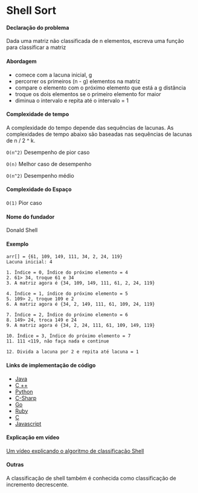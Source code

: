 # Shell Sort

#### Declaração do problema

Dada uma matriz não classificada de n elementos, escreva uma função para classificar a matriz

#### Abordagem

- comece com a lacuna inicial, g
- percorrer os primeiros (n - g) elementos na matriz
- compare o elemento com o próximo elemento que está a g distância
- troque os dois elementos se o primeiro elemento for maior
- diminua o intervalo e repita até o intervalo = 1

#### Complexidade de tempo
A complexidade do tempo depende das sequências de lacunas.
As complexidades de tempo abaixo são baseadas nas sequências de lacunas de n / 2 ^ k.

`O(n^2)` Desempenho de pior caso

`O(n)` Melhor caso de desempenho

`O(n^2)` Desempenho médio

#### Complexidade do Espaço

`O(1)` Pior caso

#### Nome do fundador

Donald Shell

#### Exemplo

```
arr[] = {61, 109, 149, 111, 34, 2, 24, 119}
Lacuna inicial: 4

1. Índice = 0, Índice do próximo elemento = 4
2. 61> 34, troque 61 e 34
3. A matriz agora é {34, 109, 149, 111, 61, 2, 24, 119}

4. Índice = 1, índice do próximo elemento = 5
5. 109> 2, troque 109 e 2
6. A matriz agora é {34, 2, 149, 111, 61, 109, 24, 119}

7. Índice = 2, Índice do próximo elemento = 6
8. 149> 24, troca 149 e 24
9. A matriz agora é {34, 2, 24, 111, 61, 109, 149, 119}

10. Índice = 3, Índice do próximo elemento = 7
11. 111 <119, não faça nada e continue

12. Divida a lacuna por 2 e repita até lacuna = 1
```

#### Links de implementação de código

- [Java](https://github.com/TheAlgorithms/Java/blob/master/Sorts/ShellSort.java)
- [C ++](https://github.com/TheAlgorithms/C-Plus-Plus/blob/master/Sorting/Shell%20Sort.cpp)
- [Python](https://github.com/TheAlgorithms/Python/blob/master/sorts/shell_sort.py)
- [C-Sharp](https://github.com/TheAlgorithms/C-Sharp/blob/master/sorts/shell_sort.cs)
- [Go](https://github.com/TheAlgorithms/Go/blob/master/sorts/shell_sort.go)
- [Ruby](https://github.com/TheAlgorithms/Ruby/blob/master/Sorting/shell_sort.rb)
- [C](https://github.com/TheAlgorithms/C/blob/master/sorting/shellSort.c)
- [Javascript](https://github.com/TheAlgorithms/Javascript/blob/master/Sorts/shellSort.js)


#### Explicação em vídeo

[Um vídeo explicando o algoritmo de classificação Shell](https://www.youtube.com/watch?v=H8NiFkGu2PY)

#### Outras

A classificação de shell também é conhecida como classificação de incremento decrescente.
